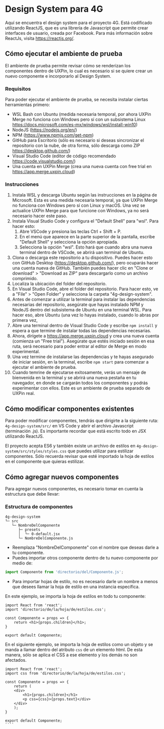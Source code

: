 # Design System para 4G

Aquí se encuentra el design system para el proyecto 4G. Está codificado utilizando ReactJS, que es una librería de Javascript que permite crear interfaces de usuario, creada por Facebook. Para más información sobre ReactJs, visita https://reactjs.org/.

## Cómo ejecutar el ambiente de prueba

El ambiente de prueba permite revisar cómo se renderizan los componentes dentro de UXPin, lo cual es necesario si se quiere crear un nuevo componente e incorporarlo al Design System. 

### Requisitos
Para poder ejecutar el ambiente de prueba, se necesita instalar ciertas herramientas primero:

- WSL Bash con Ubuntu (medida necesaria temporal, por ahora UXPin Merge no funciona con Windows pero sí con un subsistema Linux https://docs.microsoft.com/es-mx/windows/wsl/install-win10)
- NodeJS (https://nodejs.org/en/)
- NPM (https://www.npmjs.com/get-npm)
- GitHub para Escritorio (sólo es necesario si deseas sincronizar el repositorio con la nube, de otra forma, sólo descarga como ZIP https://desktop.github.com/)
- Visual Studio Code (editor de código recomendado https://code.visualstudio.com/)
- Una cuenta en UXPin Merge (crea una nueva cuenta con free trial en https://app.merge.uxpin.cloud)

### Instrucciones
1.  Instala WSL y descarga Ubuntu según las instrucciones en la página de Microsoft. Esta es una medida necesaria temporal, ya que UXPin Merge no funciona con Windows pero sí con Linux y macOS. Una vez se actualice UXPin Merge para que funcione con Windows, ya no será necesario hacer este paso.
2.  Instala Visual Studio Code y configura el "Default Shell" para "wsl". Para hacer esto:
    1.  Abre VSCode y presiona las teclas Ctrl + Shift + P. 
    2.  En el menú que aparece en la parte superior de la pantalla, escribe "Default Shell" y selecciona la opción apropiada.
    3.  Selecciona la opción "wsl". Esto hará que cuando abra una nueva terminal dentro de VSCode, se abrirá uan terminal de Ubuntu.
3.  Clona o descarga este repositorio a tu dispositivo. Puedes hacer esto con GitHub Desktop (https://desktop.github.com/), pero ocuparás hacer una cuenta nueva de GitHub. También puedes hacer clic en "Clone or download" > "Download as ZIP" para descargarlo como un archivo comprimido.
4.  Localiza la ubicación del folder del repositorio.
5.  En Visual Studio Code, abre el folder del repositorio. Para hacer esto, ve a "File" > "Open Folder" y selecciona la carpeta "4g-design-system".
6.  Antes de comenzar a utilizar la terminal para instalar las dependencias necesarias del repositorio, asegúrate que hayas instalado NPM y NodeJS dentro del subsistema de Ubuntu en una terminal WSL. Para hacer eso, abre Ubuntu (una vez lo hayas instalado, cuando lo abras por primera vez, 
6.  Abre una terminal dentro de Visual Studio Code y escribe `npm install` y espera a que termine de instalar todas las dependencias necesarias.
7.  Ahora, dirígete a https://app.merge.uxpin.cloud y crea una nueva cuenta (comienza un "Free trial"). Asegúrate que estés iniciado sesión en esa ruta, será necesario para poder entrar al editor de Merge en modo experimental.
8.  Una vez termine de instalarse las dependencias y te hayas asegurado de iniciar sesión, en la terminal, escribe `npm start` para comenzar a ejecutar el ambiente de prueba.
9.  Cuando temrine de ejecutarse exitosamente, verás un mensaje de bienvenida en la terminal y se abrirá una nueva pestaña en tu navegador, en donde se cargarán todos los componentes y podrás experimentar con ellos. Este es un ambiente de prueba separado de UXPin real.

## Cómo modificar componentes existentes

Para poder modificar componentes, tendrás que dirigirte a la siguiente ruta: `4g-design-system/src/` en VS Code y abrir el archivo Javascript (terminación .js). Es importante recordar que está escrito todo en JSX utilizando ReactJS.

El proyecto acepta ES6 y también existe un archivo de estilos en `4g-design-system/src/styles/styles.css` que puedes utilizar para estilizar componentes. Sólo recuerda revisar que esté importado la hoja de estilos en el componente que quieras estilizar.

## Cómo agregar nuevos componentes

Para agregar nuevos componentes, es necesario tomar en cuenta la estructura que debe llevar:

### Estructura de componentes

    4g-design-system
    └─ src
       └─ NombreDelComponente
          ├─ presets
          │  └─ 0-default.jsx
          └─ NombreDelComponente.js
          
* Reemplaza "NombreDelComponente" con el nombre que deseas darle a tu componente. 
* Puedes importar otros componente dentro de tu nuevo componente por medio de:
````javascript 
import Componente from 'directorio/del/Componente.js';
```` 
* Para importar hojas de estilo, no es necesario darle un nombre a menos que desees llamar la hoja de estilo en una instancia específica.

En este ejemplo, se importa la hoja de estilos en todo tu componente:
````JSX
import React from 'react';
import 'directorio/de/la/hoja/de/estilos.css';

const Componente = props => {
    return <h1>{props.children}</h1>;
}

export default Componente;
````

En el siguiente ejemplo, se importa la hoja de estilos como un objeto y se manda a llamar dentro del atributo `css` de un elemento html. De esta manera, sólo se aplica el CSS a ese elemento y los demás no son afectados.

`````JSX
import React from 'react';
import css from 'directorio/de/la/hoja/de/estilos.css';

const Componente = props => {
    return (
    <div>
        <h1>{props.children}</h1>
        <p css={css}>{props.text}</div>
    </div>
    );
}

export default Componente;
````
